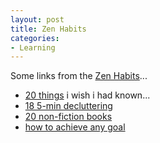 ```yaml
---
layout: post
title: Zen Habits
categories:
- Learning
---
```



Some links from the [Zen Habits](http://zenhabits.net/)...

- [20 things](http://zenhabits.net/2008/02/20-things-i-wish-i-had-known-when-starting-out-in-life/) i wish i had known...
- [18 5-min decluttering](http://zenhabits.net/2008/04/18-five-minute-decluttering-tips-to-start-conquering-your-mess/)
- [20 non-fiction books](http://zenhabits.net/2008/12/20-amazing-and-essential-non-fiction-books-to-enrich-your-library/)
- [how to achieve any goal](http://zenhabits.net/2008/06/the-ultimate-guide-to-motivation-how-to-achieve-any-goal/)
